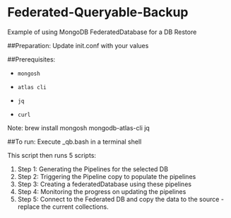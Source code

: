 # Federated-Queryable-Backup
Example of using MongoDB FederatedDatabase for a DB Restore

##Preparation:
Update init.conf with your values

##Prerequisites: 

*     mongosh
*     atlas cli
*     jq
*     curl

Note: brew install mongosh mongodb-atlas-cli jq

##To run:
Execute _qb.bash in a terminal shell

This script then runs 5 scripts:

1. Step 1: Generating the Pipelines for the selected DB 
1. Step 2: Triggering the Pipeline copy to populate the pipelines
1. Step 3: Creating a federatedDatabase using these pipelines
1. Step 4: Monitoring the progress on updating the pipelines
1. Step 5: Connect to the Federated DB and copy the data to the source - replace the current collections.
